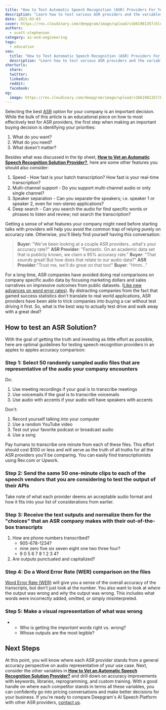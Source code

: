 ```yaml
---
title: "How to Test Automatic Speech Recognition (ASR) Providers For Your Business"
description: "Learn how to test various ASR providers and the variables to consider to truly vet an ASR provider"
date: 2021-03-03
cover: https://res.cloudinary.com/deepgram/image/upload/v1661981357/blog/how-to-test-automatic-speech-recognition-asr-providers-for-your-business/how-to-test-asr-providers%402x.jpg
authors:
  - scott-stephenson
category: ai-and-engineering
tags:
  - education
seo:
  title: "How to Test Automatic Speech Recognition (ASR) Providers For Your Business"
  description: "Learn how to test various ASR providers and the variables to consider to truly vet an ASR provider"
shorturls:
  share: 
  twitter: 
  linkedin: 
  reddit: 
  facebook: 
og:
  image: https://res.cloudinary.com/deepgram/image/upload/v1661981357/blog/how-to-test-automatic-speech-recognition-asr-providers-for-your-business/how-to-test-asr-providers%402x.jpg
---
```


Selecting the best [ASR](https://blog.deepgram.com/what-is-asr/) option for your company is an important decision. While the bulk of this article is an educational piece on how to most effectively test for ASR providers, the first step when making an important buying decision is identifying your priorities:

1.  What do you want?
2.  What do you need?
3.  What doesn't matter?

Besides what was discussed in the tip sheet, [**How to Vet an Automatic Speech Recognition Solution Provider?**](https://offers.deepgram.com/hubfs/Collateral/How-to-Vet-an-ASR-Provider.pdf), here are some other features you should also consider:

1.  Speed - How fast is your batch transcription?  How fast is your real-time transcription?
2.  Multi-channel support - Do you support multi-channel audio or only single channel?
3.  Speaker separation - Can you separate the speakers; i.e. speaker 1 or speaker 2, even for non-stereo applications?
4.  Deep search - Can you search the audio for find specific words or phrases to listen and review; not search the transcription?

Getting a sense of what features your company might need before starting talks with providers will help you avoid the common trap of relying purely on accuracy rate. Otherwise, you'll likely find yourself having this conversation:

> **Buyer**: "We've been looking at a couple ASR providers...what's your accuracy rate?" **ASR Provider**: "Fantastic. On an academic data set that is publicly known, we claim a 95% accuracy rate." **Buyer**: "That sounds great! But how does that relate to our audio data?" **ASR Provider**:"Trust me, we'll do great on that too!" **Buyer**: "Hmm..."

For a long time, ASR companies have avoided doing real comparisons on company specific audio data by focusing marketing dollars and sales narratives on impressive outcomes from public datasets. ([Like new advances on word error rates](https://blog.deepgram.com/the-trouble-with-wer/)). By distracting companies from the fact that gamed success statistics don't translate to real world applications, ASR providers have been able to trick companies into buying a car without test driving it first. So, what is the best way to actually test drive and walk away with a great deal?

## How to test an ASR Solution?

With the goal of getting the truth and investing as little effort as possible, here are optimal guidelines for testing speech recognition providers in an apples to apples accuracy comparison:

### **Step 1: Select 50 randomly sampled audio files that are representative of the audio your company encounters**

Do:

1.  Use meeting recordings if your goal is to transcribe meetings
2.  Use voicemails if the goal is to transcribe voicemails
3.  Use audio with accents if your audio will have speakers with accents

Don't:

1.  Record yourself talking into your computer
2.  Use a random YouTube video
3.  Test out your favorite podcast or broadcast audio
4.  Use a song

Pay humans to transcribe one minute from each of these files. This effort should cost $100 or less and will serve as the truth of all truths for all the ASR providers you'll be comparing. You can easily find transcriptionists using Rev.com or Upwork.

### **Step 2: Send the same 50 one-minute clips to each of the speech vendors that you are considering to test the output of their APIs**

Take note of what each provider deems an acceptable audio format and how it fits into your list of considerations from earlier.

### **Step 3: Receive the text outputs and normalize them** for the "choices" that an ASR company makes with their out-of-the-box transcripts

1.  How are phone numbers transcribed?
    *   905-678-1234?
    *   nine zero five six seven eight one two three four?
    *   9 0 5 6 7 8 1 2 3 4?
2.  Are outputs punctuated and capitalized?

### **Step 4: Do a Word Error Rate (WER) comparison on the files**

[Word Error Rate (WER)](https://blog.deepgram.com/what-is-word-error-rate/) will give you a sense of the overall accuracy of the transcripts, but don't just look at the number. You also want to look at _where_ the output was wrong and _why_ the output was wrong. This includes what words were incorrectly added, omitted, or simply misinterpreted.

### **Step 5: Make a visual representation of what was wrong**

*   *   Who is getting the _important_ words right vs. wrong?
    *   Whose outputs are the most legible?

## Next Steps

At this point, you will know where each ASR provider stands from a general accuracy perspective on audio representative of your use case. Next, consider the other variables in **[How to Vet an Automatic Speech Recognition Solution Provider?](https://offers.deepgram.com/how-to-vet-an-asr-provider-thank-you)** and drill down on accuracy improvements with keywords, libraries, reprogramming, and custom training. With a good handle on where each competitor stands in terms all these variables, you can confidently go into pricing conversations and make better decisions for your business. If you're ready to compare Deepgram's AI Speech Platform with other ASR providers, [contact us](https://www.deepgram.com/contact-us).

<whitepaperpromo whitepaper="latest"></whitepaperpromo>


